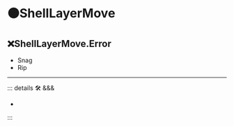 # 🟠<move>ShellLayerMove</move>

## ❌<error>ShellLayerMove.Error</error>

- Snag
- Rip

---

<!-- =================================================== -->
<!-- =================================================== -->
<!-- =================================================== -->
<!-- =================================================== -->
<!-- =================================================== -->
::: details 🛠 <dev>&&&</dev>

-

:::

